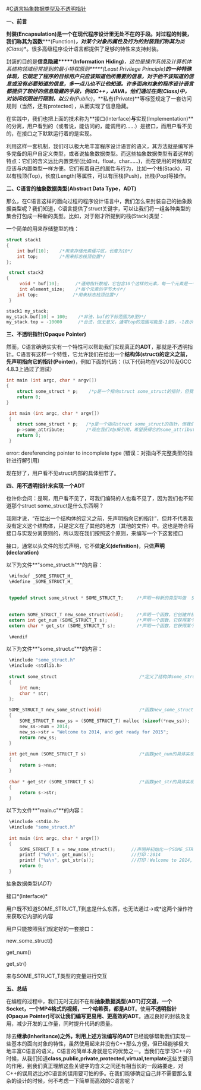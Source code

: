 #[C语言抽象数据类型及不透明指针](http://blog.csdn.net/clannad_wawa/article/details/40922097)                     

**一、前言**

**封装(Encapsulation)**是一个在现代程序设计里无处不在的手段。对过程的封装，我们称其为**函数****\*(Function)***，对某个对象的属性及行为的封装我们称其为**类(Class)**。很多高级程序设计语言都提供了足够的特性来支持封装。

封装的目的是**信息隐藏****\*(Information Hiding)***，这也是操作系统及计算机体系结构领域经常提到的**最小特权原则****\*(Least Privilege Principle)***的一种特殊体现，它规定了程序的目标用户只应该知道他所需要的信息，对于他不该知道的信息或没有必要知道的信息，多一点儿也不让他知道。许多面向对象的程序设计语言都提供了较好的信息隐藏的手段，例如C++，JAVA。他们通过在类(Class)中，对访问权限进行限制，以**公有(Public)**，**私有(Private)**等标签规定了一套访问规则（当然，还有protected），从而实现了信息隐藏。

在实践中，我们也把上面的技术称为**接口(Interface)**与**实现(Implementation)**的分离，用户看到的（或者说，能访问的，能调用的……）是接口，而用户看不见的，在接口之下默默运行着的是实现。

利用这样一套机制，我们可以极大地丰富程序设计语言的语义，其方法就是编写许多完备的用户自定义类型，或者说抽象数据类型。而这些抽象数据类型有着这样的特点：它们的含义远比内置类型(比如int，float，char……)，而在使用的时候却又应该与内置类型一样方便。它们有着自己的属性与行为，比如一个栈(Stack)，可以有栈顶(Top)，长度(Length)等属性，可以有压栈(Push)，出栈(Pop)等操作。

**二、C语言的抽象数据类型(Abstract Data Type，ADT)**

那么，在C语言这样的面向过程的程序设计语言中，我们怎么来封装自己的抽象数据类型呢？我们知道，C语言提供了struct关键字，可以让我们将一组各种类型的集合打包成一种新的类型。比如，对于刚才所提到的栈(Stack)类型：

一个简单的用来存储整型的栈：

```c
struct stack1  
{  
    int buf[10];    /*用来存储元素缓冲区，长度为10*/  
    int top;        /*用来标志栈顶位置*/  
};  
```
```c
 struct stack2  
{  
     void * buf[10];      /*通用指针数组，它包含10个这样的元素，每一个元素是一个void*，即一个通用指针，这些指针指向最终所存储的元素*/  
     int element_size;    /*每个元素的字节大小*/  
    int top;             /*用来标志栈顶位置*/  
 }  
```
```c
stack1 my_stack;  
my_stack.buf[10] = 100;    /*非法，buf的下标范围为0至9*/  
my_stack.top = -10000      /*合法，但无意义，通常top的范围可能是-1至9，-1表示栈为空*/  
```
**三、不透明指针(Opaque Pointer)**

然而，C语言确确实实有一个特性可以帮助我们实现真正的**ADT**，那就是不透明指针。C语言有这样一个特性，它允许我们在给出一个**结构体(struct)**的定义之前，先声明指向它的**指针(Pointer)**，例如下面的代码：（以下代码均在VS2010及GCC 4.8.3上通过了测试）

```c
int main (int argc, char * argv[])   
{  
​    struct some_struct * p;    /*p是一个指向struct some_struct的指针，但我们并不知道struct some_struct是什么，它都有哪些成员*/  
​    return 0;  
}   
```
```c
 int main (int argc, char * argv[])  
 {  
​    struct some_struct * p;   /*p是一个指向struct some_struct的指针，但我们并不知道struct some_struct是什么，它都有哪些成员*/  
​    p->some_attribute;        /*现在我们对p解引用，希望获得它的some_attribute这个属性*/  
​    return 0;  
 }  
```
error: dereferencing pointer to incomplete type (错误：对指向不完整类型的指针进行解引用)

现在好了，用户看不见struct内部的具体细节了。

**四、用不透明指针来实现一个ADT**

也许你会问：是啊，用户看不见了，可我们编码的人也看不见了，因为我们也不知道那个struct some_struct是什么东西啊？

我刚才说，“在给出一个结构体的定义之前，先声明指向它的指针”，但并不代表我没有定义这个结构体，只是定义在了其他的地方（其他的文件）中。这也是符合将接口与实现分离原则的，所以现在我们按照这个原则，来编写一个下这套接口

接口，通常以头文件的形式声明，它不做**定义(definition)**，只做**声明(declaration)**

以下为文件**"some_struct.h"**的内容：


```c
 \#ifndef _SOME_STRUCT_H_  
 \#define _SOME_STRUCT_H_  
 ​
 ​
 typedef struct some_struct * SOME_STRUCT_T;     /*声明一种新的类型叫做  SOME_STRUCT_T，它是一个指向struct some_struct的指针*/  
 ​
 ​
 extern SOME_STRUCT_T new_some_struct(void);     /*声明一个函数，它创建并初始化一个SOME_STRUCT_T类型的变量*/  
 extern int get_num (SOME_STRUCT_T s);           /*声明一个函数，它获得某个SOME_STRUCT_T类型变量的num属性*/  
 extern char * get_str (SOME_STRUCT_T s);        /*声明一个函数，它获得某个SOME_STRUCT_T类型变量的str属性*/  
 ​
 \#endif  
```
以下为文件**"some_struct.c"**的内容：
```c
 \#include "some_struct.h"  
 \#include <stdlib.h>  
 ​
 struct some_struct                               /*定义了结构体some_struct的具体内容*/  
 {  
 ​    int num;  
 ​    char * str;  
 };  
 ​
 SOME_STRUCT_T new_some_struct(void)              /*函数new_some_struct的具体实现*/  
 {  
 ​    SOME_STRUCT_T new_ss = (SOME_STRUCT_T) malloc (sizeof(*new_ss));    /*为新创建的SOME_STRUCT_T变量分配内存*/  
 ​    new_ss->num = 2014;                                                   
 ​    new_ss->str = "Welcome to 2014, and get ready for 2015";  
 ​    return new_ss;  
 }  
 ​
 int get_num (SOME_STRUCT_T s)                    /*函数get_num的具体实现*/  
 {  
 ​    return s->num;  
 }  
 ​
 char * get_str (SOME_STRUCT_T s)                 /*函数get_str的具体实现*/  
 {  
 ​    return s->str;  
 }  
```
以下为文件**"main.c"**的内容：

```c
 \#include <stdio.h>  
 \#include "some_struct.h"  
 ​
 int main (int argc, char * argv[])  
 {  
 ​    SOME_STRUCT_T s = new_some_struct();      //声明并初始化一个SOME_STRUCT_T类型的变量  
 ​    printf ("%d\n", get_num(s));              //打印：2014  
 ​    printf ("%s\n", get_str(s));              //打印：Welcome to 2014, and get ready for 2015  
 ​    return 0;  
 }   
```
抽象数据类型(*ADT)*

接口*(Interface)*

用户既不知道SOME_STRUCT_T到底是什么东西，也无法通过->或*这两个操作符来获取它内部的内容

用户只能按照我们规定好的一套接口：

new_some_struct()

get_num()

get_str()

来与SOME_STRUCT_T类型的变量进行交互

**五、总结**

在编程的过程中，我们无时无刻不在和**抽象数据类型(ADT)**打交道，一个Socket，一个MP4格式的视频，一个哈希表，都是**ADT**。使用**不透明指针(Opaque Pointer)**可以让我们编写更易用、更高效的**ADT**。通过良好的封装及复用，减少开发的工作量，同时提升代码的质量。

除去**继承(Inheritance)**之外，利用上述方法编写的**ADT**已经能够帮助我们实现一些基本的面向对象的特性，虽然使用起来并没有C++那么方便，但已经能够极大地丰富C语言的语义。C语言的简单本身就是它的优势之一。当我们在学习C++的时候，从我们知道**class,public,private,protected,virtual,template**这些关键词的作用，到我们真正理解这些关键字的含义之间还有相当长的一段路要走，对C++的误用远比对C语言的误用要可怕的多。在我们能够确定自己并不需要那么复杂的设计的时候，何不考虑一下简单而高效的C语言呢？